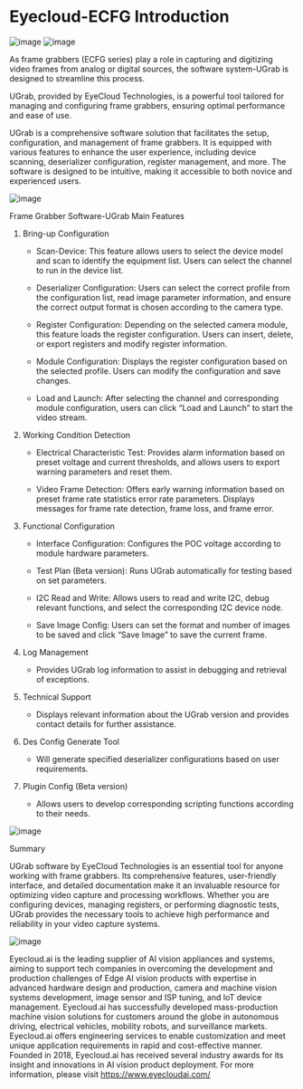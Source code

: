 # Eyecloud-ECFG Introduction
![image](https://github.com/user-attachments/assets/6684fd68-913f-4d1e-8492-bde1fe701594)
![image](https://github.com/user-attachments/assets/fb13607a-af5d-4ebd-b975-600b9adaf6d8)



As frame grabbers (ECFG series) play a role in capturing and digitizing video frames from analog or digital sources,  the software system-UGrab is designed to streamline this process. 

UGrab, provided by EyeCloud Technologies, is a powerful tool tailored for managing and configuring frame grabbers, ensuring optimal performance and ease of use.

UGrab is a comprehensive software solution that facilitates the setup, configuration, and management of frame grabbers. It is equipped with various features to enhance the user experience, including device scanning, deserializer configuration, register management, and more. The software is designed to be intuitive, making it accessible to both novice and experienced users.


![image](https://github.com/user-attachments/assets/6cdde04f-d6ea-4d2e-98ea-883612ac49f4)


Frame Grabber Software-UGrab Main Features

1. Bring-up Configuration

   - Scan-Device: This feature allows users to select the device model and scan to identify the equipment list. Users can select the channel to run in the device list.

   - Deserializer Configuration: Users can select the correct profile from the configuration list, read image parameter information, and ensure the correct output format is chosen according to the camera type.

   - Register Configuration: Depending on the selected camera module, this feature loads the register configuration. Users can insert, delete, or export registers and modify register information.

   - Module Configuration:  Displays the register configuration based on the selected profile. Users can modify the configuration and save changes.

   - Load and Launch: After selecting the channel and corresponding module configuration, users can click “Load and Launch” to start the video stream.


2. Working Condition Detection

   - Electrical Characteristic Test: Provides alarm information based on preset voltage and current thresholds, and allows users to export warning parameters and reset them.

   - Video Frame Detection: Offers early warning information based on preset frame rate statistics error rate parameters. Displays messages for frame rate detection, frame loss, and frame error.


3. Functional Configuration

   - Interface Configuration: Configures the POC voltage according to module hardware parameters.

   - Test Plan (Beta version): Runs UGrab automatically for testing based on set parameters.

   - I2C Read and Write: Allows users to read and write I2C, debug relevant functions, and select the corresponding I2C device node.

   - Save Image Config: Users can set the format and number of images to be saved and click “Save Image” to save the current frame.


4. Log Management

   - Provides UGrab log information to assist in debugging and retrieval of exceptions.


5. Technical Support

   - Displays relevant information about the UGrab version and provides contact details for further assistance.


6. Des Config Generate Tool

   - Will generate specified deserializer configurations based on user requirements.


7. Plugin Config (Beta version)

   - Allows users to develop corresponding scripting functions according to their needs.


![image](https://github.com/user-attachments/assets/26d37081-3dbe-4585-b13c-7b7d6cbf322a)


Summary




UGrab software by EyeCloud Technologies is an essential tool for anyone working with frame grabbers. Its comprehensive features, user-friendly interface, and detailed documentation make it an invaluable resource for optimizing video capture and processing workflows. Whether you are configuring devices, managing registers, or performing diagnostic tests, UGrab provides the necessary tools to achieve high performance and reliability in your video capture systems.



![image](https://github.com/user-attachments/assets/93d1339d-c38b-41a4-85b1-e57af03f7d60)

Eyecloud.ai is the leading supplier of AI vision appliances and systems, aiming to support tech companies in overcoming the development and production challenges of Edge AI vision products with expertise in advanced hardware design and production, camera and machine vision systems development, image sensor and ISP tuning, and IoT device management. Eyecloud.ai has successfully developed mass-production machine vision solutions for customers around the globe in autonomous driving, electrical vehicles, mobility robots, and surveillance markets. Eyecloud.ai offers engineering services to enable customization and meet unique application requirements in rapid and cost-effective manner. Founded in 2018, Eyecloud.ai has received several industry awards for its insight and innovations in AI vision product deployment.
For more information, please visit https://www.eyecloudai.com/
